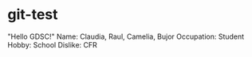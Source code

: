 # git-test

"Hello GDSC!"
Name: Claudia, Raul, Camelia, Bujor
Occupation:  Student
Hobby: School
Dislike: CFR